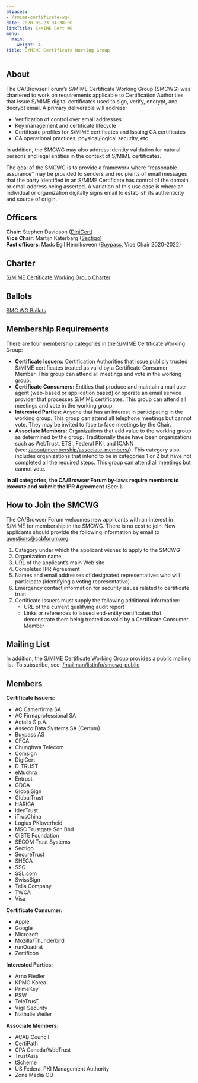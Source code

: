 ```yaml
---
aliases:
- /smime-certificate-wg/
date: 2020-06-23 04:38:00
linkTitle: S/MIME Cert WG
menu:
  main:
    weight: 4
title: S/MIME Certificate Working Group
---
```


## About 

The CA/Browser Forum’s S/MIME Certificate Working Group (SMCWG) was chartered to work on requirements applicable to Certification Authorities that issue S/MIME digital certificates used to sign, verify, encrypt, and decrypt email. A primary deliverable will address:

- Verification of control over email addresses
- Key management and certificate lifecycle
- Certificate profiles for S/MIME certificates and Issuing CA certificates
- CA operational practices, physical/logical security, etc.

In addition, the SMCWG may also address identity validation for natural persons and legal entities in the context of S/MIME certificates.

The goal of the SMCWG is to provide a framework where “reasonable assurance” may be provided to senders and recipients of email messages that the party identified in an S/MIME Certificate has control of the domain or email address being asserted. A variation of this use case is where an individual or organization digitally signs email to establish its authenticity and source of origin.

## Officers 

**Chair**: Stephen Davidson ([DigiCert](http://www.digicert.com))  
**Vice Chair**: Martijn Katerbarg ([Sectigo](http://www.sectigo.com))  
**Past officers**: Mads Egil Henriksveen ([Buypass](http://www.buypass.no), Vice Chair 2020-2022)  

## Charter 

[S/MIME Certificate Working Group Charter](charter/)

## Ballots 

[SMC WG Ballots](ballots/)

## Membership Requirements 

There are four membership categories in the S/MIME Certificate Working Group:

- **Certificate Issuers:** Certification Authorities that issue publicly trusted S/MIME certificates treated as valid by a Certificate Consumer Member. This group can attend all meetings and vote in the working group.
- **Certificate Consumers:** Entities that produce and maintain a mail user agent (web-based or application based) or operate an email service provider that processes S/MIME certificates. This group can attend all meetings and vote in the working group.
- **Interested Parties:** Anyone that has an interest in participating in the working group. This group can attend all telephone meetings but cannot vote. They may be invited to face to face meetings by the Chair.
- **Associate Members:** Organizations that add value to the working group as determined by the group. Traditionally these have been organizations such as WebTrust, ETSI, Federal PKI, and ICANN (see: [/about/membership/associate-members/](/about/membership/associate-members/)). This category also includes organizations that intend to be in categories 1 or 2 but have not completed all the required steps. This group can attend all meetings but cannot vote.

**In all categories, the CA/Browser Forum by-laws require members to execute and submit the IPR Agreement** (See: ).

## How to Join the SMCWG 

The CA/Browser Forum welcomes new applicants with an interest in S/MIME for membership in the SMCWG. There is no cost to join. New applicants should provide the following information by email to questions@cabforum.org:

1. Category under which the applicant wishes to apply to the SMCWG
1. Organization name
1. URL of the applicant’s main Web site
1. Completed IPR Agreement
1. Names and email addresses of designated representatives who will participate (identifying a voting representative)
1. Emergency contact information for security issues related to certificate trust
1. Certificate Issuers must supply the following additional information:
   - URL of the current qualifying audit report
   - Links or references to issued end-entity certificates that demonstrate them being treated as valid by a Certificate Consumer Member

## Mailing List 

In addition, the S/MIME Certificate Working Group provides a public mailing list. To subscribe, see: [/mailman/listinfo/smcwg-public][7]

## Members 

**Certificate Issuers:**
- AC Camerfirma SA
- AC Firmaprofessional SA
- Actalis S.p.A.
- Asseco Data Systems SA (Certum)
- Buypass AS
- CFCA
- Chunghwa Telecom
- Comsign
- DigiCert
- D-TRUST
- eMudhra
- Entrust
- GDCA
- GlobalSign
- GlobalTrust
- HARICA
- IdenTrust
- iTrusChina
- Logius PKIoverheid
- MSC Trustgate Sdn Bhd
- OISTE Foundation
- SECOM Trust Systems
- Sectigo
- SecureTrust
- SHECA
- SSC
- SSL.com
- SwissSign
- Telia Company
- TWCA
- Visa

**Certificate Consumer:**
- Apple
- Google
- Microsoft
- Mozilla/Thunderbird
- runQuadrat
- Zertificon

**Interested Parties:**
- Arno Fiedler
- KPMG Korea
- PrimeKey
- PSW
- TeleTrusT
- Vigil Security
- Nathalie Weiler

**Associate Members:**
- ACAB Council
- CertiPath
- CPA Canada/WebTrust
- TrustAsia
- tScheme
- US Federal PKI Management Authority
- Zone Media OÜ

[5]: /about/membership/associate-members/
[7]: /mailman/listinfo/smcwg-public
